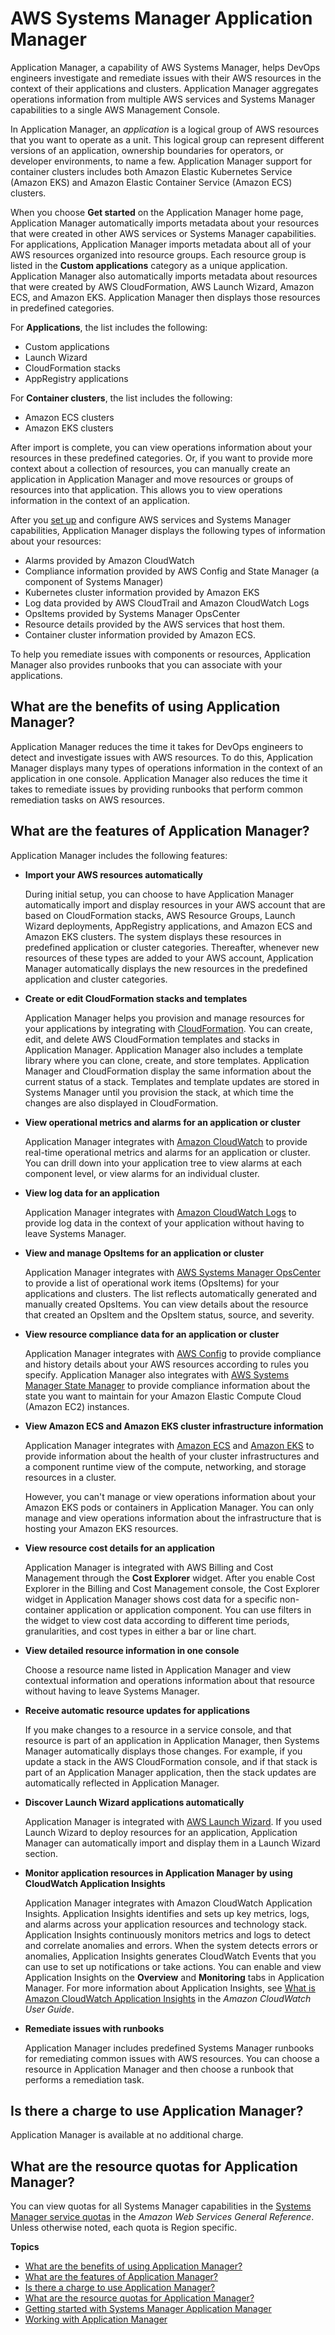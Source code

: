 # AWS Systems Manager Application Manager<a name="application-manager"></a>

Application Manager, a capability of AWS Systems Manager, helps DevOps engineers investigate and remediate issues with their AWS resources in the context of their applications and clusters\. Application Manager aggregates operations information from multiple AWS services and Systems Manager capabilities to a single AWS Management Console\.

In Application Manager, an *application* is a logical group of AWS resources that you want to operate as a unit\. This logical group can represent different versions of an application, ownership boundaries for operators, or developer environments, to name a few\. Application Manager support for container clusters includes both Amazon Elastic Kubernetes Service \(Amazon EKS\) and Amazon Elastic Container Service \(Amazon ECS\) clusters\.

When you choose **Get started** on the Application Manager home page, Application Manager automatically imports metadata about your resources that were created in other AWS services or Systems Manager capabilities\. For applications, Application Manager imports metadata about all of your AWS resources organized into resource groups\. Each resource group is listed in the **Custom applications** category as a unique application\. Application Manager also automatically imports metadata about resources that were created by AWS CloudFormation, AWS Launch Wizard, Amazon ECS, and Amazon EKS\. Application Manager then displays those resources in predefined categories\.

For **Applications**, the list includes the following:
+ Custom applications
+ Launch Wizard
+ CloudFormation stacks
+ AppRegistry applications

For **Container clusters**, the list includes the following:
+ Amazon ECS clusters
+ Amazon EKS clusters

After import is complete, you can view operations information about your resources in these predefined categories\. Or, if you want to provide more context about a collection of resources, you can manually create an application in Application Manager and move resources or groups of resources into that application\. This allows you to view operations information in the context of an application\. 

After you [set up](https://docs.aws.amazon.com/systems-manager/latest/userguide/application-manager-getting-started-related-services.html) and configure AWS services and Systems Manager capabilities, Application Manager displays the following types of information about your resources:
+ Alarms provided by Amazon CloudWatch
+ Compliance information provided by AWS Config and State Manager \(a component of Systems Manager\)
+ Kubernetes cluster information provided by Amazon EKS
+ Log data provided by AWS CloudTrail and Amazon CloudWatch Logs
+ OpsItems provided by Systems Manager OpsCenter
+ Resource details provided by the AWS services that host them\.
+ Container cluster information provided by Amazon ECS\.

To help you remediate issues with components or resources, Application Manager also provides runbooks that you can associate with your applications\. 

## What are the benefits of using Application Manager?<a name="application-manager-learn-more-benefits"></a>

Application Manager reduces the time it takes for DevOps engineers to detect and investigate issues with AWS resources\. To do this, Application Manager displays many types of operations information in the context of an application in one console\. Application Manager also reduces the time it takes to remediate issues by providing runbooks that perform common remediation tasks on AWS resources\.

## What are the features of Application Manager?<a name="application-manager-learn-more-features"></a>

Application Manager includes the following features:
+ **Import your AWS resources automatically**

  During initial setup, you can choose to have Application Manager automatically import and display resources in your AWS account that are based on CloudFormation stacks, AWS Resource Groups, Launch Wizard deployments, AppRegistry applications, and Amazon ECS and Amazon EKS clusters\. The system displays these resources in predefined application or cluster categories\. Thereafter, whenever new resources of these types are added to your AWS account, Application Manager automatically displays the new resources in the predefined application and cluster categories\. 
+ **Create or edit CloudFormation stacks and templates**

  Application Manager helps you provision and manage resources for your applications by integrating with [CloudFormation](https://docs.aws.amazon.com/AWSCloudFormation/latest/UserGuide/Welcome.html)\. You can create, edit, and delete AWS CloudFormation templates and stacks in Application Manager\. Application Manager also includes a template library where you can clone, create, and store templates\. Application Manager and CloudFormation display the same information about the current status of a stack\. Templates and template updates are stored in Systems Manager until you provision the stack, at which time the changes are also displayed in CloudFormation\.
+ **View operational metrics and alarms for an application or cluster**

  Application Manager integrates with [Amazon CloudWatch](https://docs.aws.amazon.com/AmazonCloudWatch/latest/monitoring/WhatIsCloudWatch.html) to provide real\-time operational metrics and alarms for an application or cluster\. You can drill down into your application tree to view alarms at each component level, or view alarms for an individual cluster\.
+ **View log data for an application**

  Application Manager integrates with [Amazon CloudWatch Logs](https://docs.aws.amazon.com/AmazonCloudWatch/latest/logs/WhatIsCloudWatchLogs.html) to provide log data in the context of your application without having to leave Systems Manager\.
+ **View and manage OpsItems for an application or cluster** 

  Application Manager integrates with [AWS Systems Manager OpsCenter](OpsCenter.md) to provide a list of operational work items \(OpsItems\) for your applications and clusters\. The list reflects automatically generated and manually created OpsItems\. You can view details about the resource that created an OpsItem and the OpsItem status, source, and severity\. 
+ **View resource compliance data for an application or cluster** 

  Application Manager integrates with [AWS Config](https://docs.aws.amazon.com/config/latest/developerguide/WhatIsConfig.html) to provide compliance and history details about your AWS resources according to rules you specify\. Application Manager also integrates with [AWS Systems Manager State Manager](systems-manager-state.md) to provide compliance information about the state you want to maintain for your Amazon Elastic Compute Cloud \(Amazon EC2\) instances\. 
+ **View Amazon ECS and Amazon EKS cluster infrastructure information**

  Application Manager integrates with [Amazon ECS](https://docs.aws.amazon.com/AmazonECS/latest/developerguide/) and [Amazon EKS](https://docs.aws.amazon.com/eks/latest/userguide/what-is-eks.html) to provide information about the health of your cluster infrastructures and a component runtime view of the compute, networking, and storage resources in a cluster\.

  However, you can't manage or view operations information about your Amazon EKS pods or containers in Application Manager\. You can only manage and view operations information about the infrastructure that is hosting your Amazon EKS resources\.
+ **View resource cost details for an application**

  Application Manager is integrated with AWS Billing and Cost Management through the **Cost Explorer** widget\. After you enable Cost Explorer in the Billing and Cost Management console, the Cost Explorer widget in Application Manager shows cost data for a specific non\-container application or application component\. You can use filters in the widget to view cost data according to different time periods, granularities, and cost types in either a bar or line chart\. 
+ **View detailed resource information in one console**

  Choose a resource name listed in Application Manager and view contextual information and operations information about that resource without having to leave Systems Manager\.
+ **Receive automatic resource updates for applications** 

  If you make changes to a resource in a service console, and that resource is part of an application in Application Manager, then Systems Manager automatically displays those changes\. For example, if you update a stack in the AWS CloudFormation console, and if that stack is part of an Application Manager application, then the stack updates are automatically reflected in Application Manager\. 
+ **Discover Launch Wizard applications automatically**

  Application Manager is integrated with [AWS Launch Wizard](https://docs.aws.amazon.com/launchwizard/?id=docs_gateway)\. If you used Launch Wizard to deploy resources for an application, Application Manager can automatically import and display them in a Launch Wizard section\.
+ **Monitor application resources in Application Manager by using CloudWatch Application Insights**

  Application Manager integrates with Amazon CloudWatch Application Insights\. Application Insights identifies and sets up key metrics, logs, and alarms across your application resources and technology stack\. Application Insights continuously monitors metrics and logs to detect and correlate anomalies and errors\. When the system detects errors or anomalies, Application Insights generates CloudWatch Events that you can use to set up notifications or take actions\. You can enable and view Application Insights on the **Overview** and **Monitoring** tabs in Application Manager\. For more information about Application Insights, see [What is Amazon CloudWatch Application Insights](https://docs.aws.amazon.com/AmazonCloudWatch/latest/monitoring/appinsights-what-is.html) in the *Amazon CloudWatch User Guide*\.
+ **Remediate issues with runbooks** 

  Application Manager includes predefined Systems Manager runbooks for remediating common issues with AWS resources\. You can choose a resource in Application Manager and then choose a runbook that performs a remediation task\.

## Is there a charge to use Application Manager?<a name="application-manager-learn-more-cost"></a>

Application Manager is available at no additional charge\.

## What are the resource quotas for Application Manager?<a name="application-manager-learn-more-quotas"></a>

You can view quotas for all Systems Manager capabilities in the [Systems Manager service quotas](https://docs.aws.amazon.com/general/latest/gr/ssm.html#limits_ssm) in the *Amazon Web Services General Reference*\. Unless otherwise noted, each quota is Region specific\.

**Topics**
+ [What are the benefits of using Application Manager?](#application-manager-learn-more-benefits)
+ [What are the features of Application Manager?](#application-manager-learn-more-features)
+ [Is there a charge to use Application Manager?](#application-manager-learn-more-cost)
+ [What are the resource quotas for Application Manager?](#application-manager-learn-more-quotas)
+ [Getting started with Systems Manager Application Manager](application-manager-getting-started.md)
+ [Working with Application Manager](application-manager-working.md)